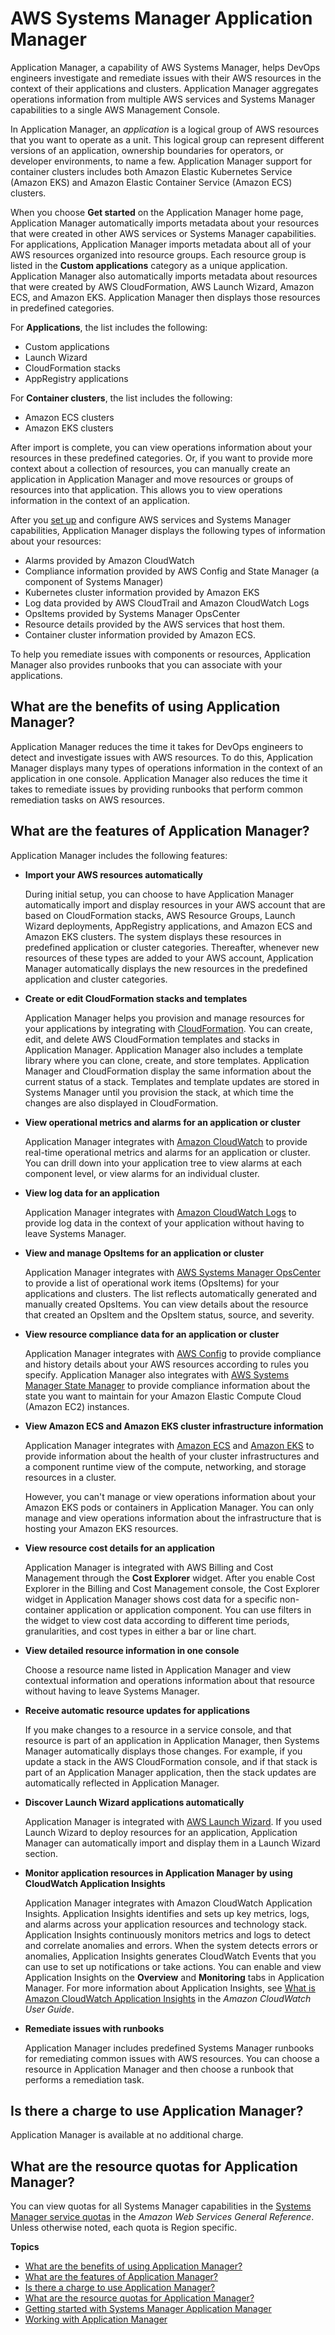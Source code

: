 # AWS Systems Manager Application Manager<a name="application-manager"></a>

Application Manager, a capability of AWS Systems Manager, helps DevOps engineers investigate and remediate issues with their AWS resources in the context of their applications and clusters\. Application Manager aggregates operations information from multiple AWS services and Systems Manager capabilities to a single AWS Management Console\.

In Application Manager, an *application* is a logical group of AWS resources that you want to operate as a unit\. This logical group can represent different versions of an application, ownership boundaries for operators, or developer environments, to name a few\. Application Manager support for container clusters includes both Amazon Elastic Kubernetes Service \(Amazon EKS\) and Amazon Elastic Container Service \(Amazon ECS\) clusters\.

When you choose **Get started** on the Application Manager home page, Application Manager automatically imports metadata about your resources that were created in other AWS services or Systems Manager capabilities\. For applications, Application Manager imports metadata about all of your AWS resources organized into resource groups\. Each resource group is listed in the **Custom applications** category as a unique application\. Application Manager also automatically imports metadata about resources that were created by AWS CloudFormation, AWS Launch Wizard, Amazon ECS, and Amazon EKS\. Application Manager then displays those resources in predefined categories\.

For **Applications**, the list includes the following:
+ Custom applications
+ Launch Wizard
+ CloudFormation stacks
+ AppRegistry applications

For **Container clusters**, the list includes the following:
+ Amazon ECS clusters
+ Amazon EKS clusters

After import is complete, you can view operations information about your resources in these predefined categories\. Or, if you want to provide more context about a collection of resources, you can manually create an application in Application Manager and move resources or groups of resources into that application\. This allows you to view operations information in the context of an application\. 

After you [set up](https://docs.aws.amazon.com/systems-manager/latest/userguide/application-manager-getting-started-related-services.html) and configure AWS services and Systems Manager capabilities, Application Manager displays the following types of information about your resources:
+ Alarms provided by Amazon CloudWatch
+ Compliance information provided by AWS Config and State Manager \(a component of Systems Manager\)
+ Kubernetes cluster information provided by Amazon EKS
+ Log data provided by AWS CloudTrail and Amazon CloudWatch Logs
+ OpsItems provided by Systems Manager OpsCenter
+ Resource details provided by the AWS services that host them\.
+ Container cluster information provided by Amazon ECS\.

To help you remediate issues with components or resources, Application Manager also provides runbooks that you can associate with your applications\. 

## What are the benefits of using Application Manager?<a name="application-manager-learn-more-benefits"></a>

Application Manager reduces the time it takes for DevOps engineers to detect and investigate issues with AWS resources\. To do this, Application Manager displays many types of operations information in the context of an application in one console\. Application Manager also reduces the time it takes to remediate issues by providing runbooks that perform common remediation tasks on AWS resources\.

## What are the features of Application Manager?<a name="application-manager-learn-more-features"></a>

Application Manager includes the following features:
+ **Import your AWS resources automatically**

  During initial setup, you can choose to have Application Manager automatically import and display resources in your AWS account that are based on CloudFormation stacks, AWS Resource Groups, Launch Wizard deployments, AppRegistry applications, and Amazon ECS and Amazon EKS clusters\. The system displays these resources in predefined application or cluster categories\. Thereafter, whenever new resources of these types are added to your AWS account, Application Manager automatically displays the new resources in the predefined application and cluster categories\. 
+ **Create or edit CloudFormation stacks and templates**

  Application Manager helps you provision and manage resources for your applications by integrating with [CloudFormation](https://docs.aws.amazon.com/AWSCloudFormation/latest/UserGuide/Welcome.html)\. You can create, edit, and delete AWS CloudFormation templates and stacks in Application Manager\. Application Manager also includes a template library where you can clone, create, and store templates\. Application Manager and CloudFormation display the same information about the current status of a stack\. Templates and template updates are stored in Systems Manager until you provision the stack, at which time the changes are also displayed in CloudFormation\.
+ **View operational metrics and alarms for an application or cluster**

  Application Manager integrates with [Amazon CloudWatch](https://docs.aws.amazon.com/AmazonCloudWatch/latest/monitoring/WhatIsCloudWatch.html) to provide real\-time operational metrics and alarms for an application or cluster\. You can drill down into your application tree to view alarms at each component level, or view alarms for an individual cluster\.
+ **View log data for an application**

  Application Manager integrates with [Amazon CloudWatch Logs](https://docs.aws.amazon.com/AmazonCloudWatch/latest/logs/WhatIsCloudWatchLogs.html) to provide log data in the context of your application without having to leave Systems Manager\.
+ **View and manage OpsItems for an application or cluster** 

  Application Manager integrates with [AWS Systems Manager OpsCenter](OpsCenter.md) to provide a list of operational work items \(OpsItems\) for your applications and clusters\. The list reflects automatically generated and manually created OpsItems\. You can view details about the resource that created an OpsItem and the OpsItem status, source, and severity\. 
+ **View resource compliance data for an application or cluster** 

  Application Manager integrates with [AWS Config](https://docs.aws.amazon.com/config/latest/developerguide/WhatIsConfig.html) to provide compliance and history details about your AWS resources according to rules you specify\. Application Manager also integrates with [AWS Systems Manager State Manager](systems-manager-state.md) to provide compliance information about the state you want to maintain for your Amazon Elastic Compute Cloud \(Amazon EC2\) instances\. 
+ **View Amazon ECS and Amazon EKS cluster infrastructure information**

  Application Manager integrates with [Amazon ECS](https://docs.aws.amazon.com/AmazonECS/latest/developerguide/) and [Amazon EKS](https://docs.aws.amazon.com/eks/latest/userguide/what-is-eks.html) to provide information about the health of your cluster infrastructures and a component runtime view of the compute, networking, and storage resources in a cluster\.

  However, you can't manage or view operations information about your Amazon EKS pods or containers in Application Manager\. You can only manage and view operations information about the infrastructure that is hosting your Amazon EKS resources\.
+ **View resource cost details for an application**

  Application Manager is integrated with AWS Billing and Cost Management through the **Cost Explorer** widget\. After you enable Cost Explorer in the Billing and Cost Management console, the Cost Explorer widget in Application Manager shows cost data for a specific non\-container application or application component\. You can use filters in the widget to view cost data according to different time periods, granularities, and cost types in either a bar or line chart\. 
+ **View detailed resource information in one console**

  Choose a resource name listed in Application Manager and view contextual information and operations information about that resource without having to leave Systems Manager\.
+ **Receive automatic resource updates for applications** 

  If you make changes to a resource in a service console, and that resource is part of an application in Application Manager, then Systems Manager automatically displays those changes\. For example, if you update a stack in the AWS CloudFormation console, and if that stack is part of an Application Manager application, then the stack updates are automatically reflected in Application Manager\. 
+ **Discover Launch Wizard applications automatically**

  Application Manager is integrated with [AWS Launch Wizard](https://docs.aws.amazon.com/launchwizard/?id=docs_gateway)\. If you used Launch Wizard to deploy resources for an application, Application Manager can automatically import and display them in a Launch Wizard section\.
+ **Monitor application resources in Application Manager by using CloudWatch Application Insights**

  Application Manager integrates with Amazon CloudWatch Application Insights\. Application Insights identifies and sets up key metrics, logs, and alarms across your application resources and technology stack\. Application Insights continuously monitors metrics and logs to detect and correlate anomalies and errors\. When the system detects errors or anomalies, Application Insights generates CloudWatch Events that you can use to set up notifications or take actions\. You can enable and view Application Insights on the **Overview** and **Monitoring** tabs in Application Manager\. For more information about Application Insights, see [What is Amazon CloudWatch Application Insights](https://docs.aws.amazon.com/AmazonCloudWatch/latest/monitoring/appinsights-what-is.html) in the *Amazon CloudWatch User Guide*\.
+ **Remediate issues with runbooks** 

  Application Manager includes predefined Systems Manager runbooks for remediating common issues with AWS resources\. You can choose a resource in Application Manager and then choose a runbook that performs a remediation task\.

## Is there a charge to use Application Manager?<a name="application-manager-learn-more-cost"></a>

Application Manager is available at no additional charge\.

## What are the resource quotas for Application Manager?<a name="application-manager-learn-more-quotas"></a>

You can view quotas for all Systems Manager capabilities in the [Systems Manager service quotas](https://docs.aws.amazon.com/general/latest/gr/ssm.html#limits_ssm) in the *Amazon Web Services General Reference*\. Unless otherwise noted, each quota is Region specific\.

**Topics**
+ [What are the benefits of using Application Manager?](#application-manager-learn-more-benefits)
+ [What are the features of Application Manager?](#application-manager-learn-more-features)
+ [Is there a charge to use Application Manager?](#application-manager-learn-more-cost)
+ [What are the resource quotas for Application Manager?](#application-manager-learn-more-quotas)
+ [Getting started with Systems Manager Application Manager](application-manager-getting-started.md)
+ [Working with Application Manager](application-manager-working.md)